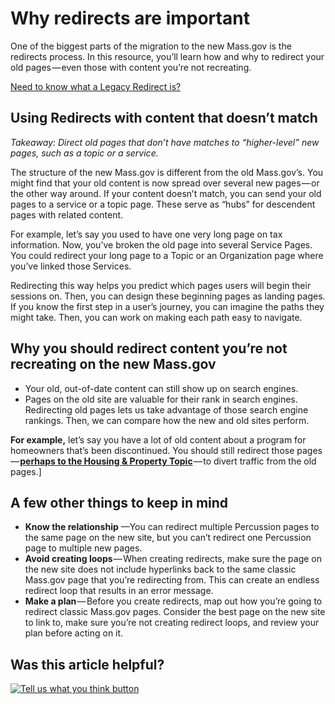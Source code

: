 # Why redirects are important

One of the biggest parts of the migration to the new Mass.gov is the redirects process. In this resource, you’ll learn how and why to redirect your old pages — even those with content you’re not recreating.

[Need to know what a Legacy Redirect is?](../content-types/legacy-redirects.md)

## Using Redirects with content that doesn’t match

_Takeaway: Direct old pages that don’t have matches to “higher-level” new pages, such as a topic or a service._

The structure of the new Mass.gov is different from the old Mass.gov’s. You might find that your old content is now spread over several new pages — or the other way around. If your content doesn’t match, you can send your old pages to a service or a topic page. These serve as “hubs” for descendent pages with related content.

For example, let’s say you used to have one very long page on tax information. Now, you’ve broken the old page into several Service Pages. You could redirect your long page to a Topic or an Organization page where you’ve linked those Services.

Redirecting this way helps you predict which pages users will begin their sessions on. Then, you can design these beginning pages as landing pages. If you know the first step in a user’s journey, you can imagine the paths they might take. Then, you can work on making each path easy to navigate.

## Why you should redirect content you’re not recreating on the new Mass.gov

* Your old, out-of-date content can still show up on search engines.
* Pages on the old site are valuable for their rank in search engines. Redirecting old pages lets us take advantage of those search engine rankings. Then, we can compare how the new and old sites perform.

**For example,** let’s say you have a lot of old content about a program for homeowners that’s been discontinued. You should still redirect those pages — [**perhaps to the Housing & Property Topic**](https://www.mass.gov/topics/housing-property) — to divert traffic from the old pages.\]

## **A few other things to keep in mind**

* **Know the relationship** —You can redirect multiple Percussion pages to the same page on the new site, but you can’t redirect one Percussion page to multiple new pages.
* **Avoid creating loops** — When creating redirects, make sure the page on the new site does not include hyperlinks back to the same classic Mass.gov page that you’re redirecting from. This can create an endless redirect loop that results in an error message.
* **Make a plan** — Before you create redirects, map out how you’re going to redirect classic Mass.gov pages. Consider the best page on the new site to link to, make sure you’re not creating redirect loops, and review your plan before acting on it.

## Was this article helpful?

[![Tell us what you think button](https://blobscdn.gitbook.com/v0/b/gitbook-28427.appspot.com/o/assets%2F-LJ04qJGAHkvdE13BfdG%2F-LSz77NBAwnSNpMPT3df%2F-LSz7xSmyKXltd4avaCt%2FKB%20survey%20button%20POC%202.png?alt=media&token=8d071cab-8b95-48a3-a332-13e3fc8d9f96)](https://massgov.formstack.com/forms/mass_gov_knowledge_base_feedback?article=why-redirects-are-important)

